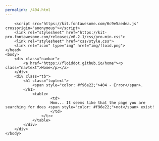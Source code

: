 ```yaml
---
permalink: /404.html
---
```


<!DOCTYPE html>
<html>
    <head>
        <title>Floid.</title>
        <meta charset="utf-8">
        <link rel="preconnect" href="https://fonts.googleapis.com">
        <link rel="preconnect" href="https://fonts.gstatic.com" crossorigin>
        <link href="https://fonts.googleapis.com/css2?family=Roboto&amp;display=swap" rel="stylesheet">
    
        <script src="https://kit.fontawesome.com/6c9e5aedea.js" crossorigin="anonymous"></script>
        <link rel="stylesheet" href="https://kit-pro.fontawesome.com/releases/v6.2.1/css/pro.min.css">
        <link rel="stylesheet" href="css/style.css">
        <link rel="icon" type="img" href="img/floid.png">
    </head>
    <body>
        <div class="navbar">
            <a href="https://floiddot.github.io/home"><p class="navtext">Home</p></a>
        </div>
        <div class="tb">
            <h1 class="toptext">
                <span style="color: #f96e22;">404 - Error</span>.
            </h1>
                <table>
                        <td>
                        Hmm... It seems like that the page you are searching for does <span style="color: #f96e22;">not</span> exist! 
                        </td>
                    </tr>
                </table>
            </div>
        </div>
    </body>
</html>
